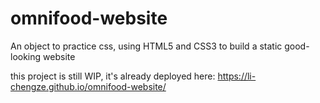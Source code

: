 # omnifood-website
An object to practice css, using HTML5 and CSS3 to build a static good-looking website

this project is still WIP, it's already deployed here: https://li-chengze.github.io/omnifood-website/
